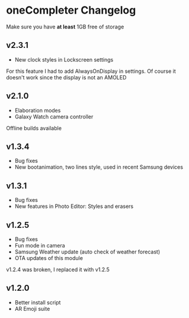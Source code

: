 # oneCompleter Changelog

Make sure you have **at least** 1GB free of storage

## v2.3.1
- New clock styles in Lockscreen settings 

For this feature I had to add AlwaysOnDisplay in settings. Of course it doesn't work since the display is not an AMOLED

## v2.1.0
- Elaboration modes
- Galaxy Watch camera controller

Offline builds available

## v1.3.4
- Bug fixes
- New bootanimation, two lines style, used in recent Samsung devices

## v1.3.1
- Bug fixes
- New features in Photo Editor: Styles and erasers

## v1.2.5
- Bug fixes
- Fun mode in camera
- Samsung Weather update (auto check of weather forecast)
- OTA updates of this module

v1.2.4 was broken, I replaced it with v1.2.5

## v1.2.0
- Better install script
- AR Emoji suite

